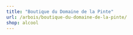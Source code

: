 ```yaml
---
title: "Boutique du Domaine de la Pinte"
url: /arbois/boutique-du-domaine-de-la-pinte/
shop: alcool
---
```

